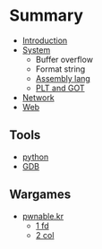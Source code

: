 # Summary

* [Introduction](README.md)
* [System](system.md)
  * Buffer overflow
  * Format string
  * [Assembly lang](system/assembly-lang.md)
  * [PLT and GOT](system/plt-and-got.md)
* [Network](network.md)
* [Web](web.md)

## Tools

* [python](tools/python.md)
* [GDB](tools/gdb.md)

## Wargames

* [pwnable.kr](pwnablekr/pwnablekr.md)
  * [1 fd](pwnablekr/pwnablekr/1-fd.md)
  * [2 col](pwnablekr/pwnablekr/2-col.md)

